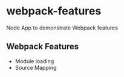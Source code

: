 # webpack-features
Node App to demonstrate Webpack features

## Webpack Features
* Module loading
* Source Mapping
